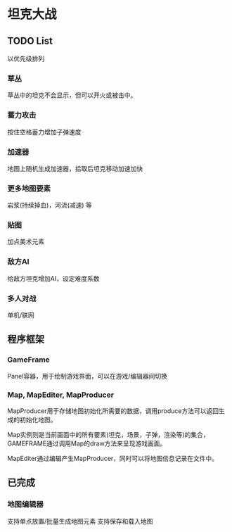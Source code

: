 # 坦克大战
## TODO List
以优先级排列

### 草丛
草丛中的坦克不会显示，但可以开火或被击中。

### 蓄力攻击
按住空格蓄力增加子弹速度

### 加速器
地图上随机生成加速器，拾取后坦克移动加速加快

### 更多地图要素
岩浆(持续掉血)，河流(减速) 等

### 贴图
加点美术元素

### 敌方AI
给敌方坦克增加AI，设定难度系数

### 多人对战
单机/联网


## 程序框架

### GameFrame
Panel容器，用于绘制游戏界面，可以在游戏/编辑器间切换

### Map, MapEditer, MapProducer
MapProducer用于存储地图初始化所需要的数据，调用produce方法可以返回生成的初始化地图。

Map实例则是当前画面中的所有要素(坦克，场景，子弹，渲染等)的集合，GAMEFRAME通过调用Map的draw方法来呈现游戏画面。

MapEditer通过编辑产生MapProducer，同时可以将地图信息记录在文件中。

## 已完成

### 地图编辑器
支持单点放置/批量生成地图元素
支持保存和载入地图